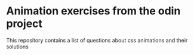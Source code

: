 # Animation exercises from the odin project

This repository contains a list of questions about css animations and their solutions
